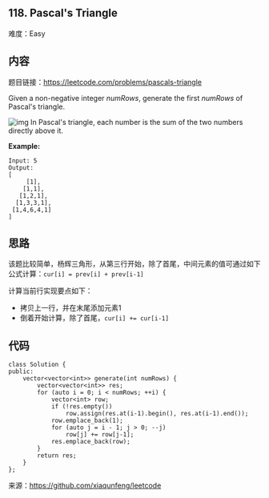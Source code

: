 ## 118. Pascal's Triangle

难度：Easy

## 内容

题目链接：https://leetcode.com/problems/pascals-triangle

Given a non-negative integer *numRows*, generate the first *numRows* of Pascal's triangle.

![img](https://upload.wikimedia.org/wikipedia/commons/0/0d/PascalTriangleAnimated2.gif)
In Pascal's triangle, each number is the sum of the two numbers directly above it.

**Example:**

```
Input: 5
Output:
[
     [1],
    [1,1],
   [1,2,1],
  [1,3,3,1],
 [1,4,6,4,1]
]
```

## 思路

该题比较简单，杨辉三角形，从第三行开始，除了首尾，中间元素的值可通过如下公式计算：`cur[i] = prev[i] + prev[i-1]`

计算当前行实现要点如下：

* 拷贝上一行，并在末尾添加元素1
* 倒着开始计算，除了首尾，`cur[i] += cur[i-1]`

## 代码

```
class Solution {
public:
    vector<vector<int>> generate(int numRows) {
        vector<vector<int>> res;
        for (auto i = 0; i < numRows; ++i) {
            vector<int> row;
            if (!res.empty()) 
                row.assign(res.at(i-1).begin(), res.at(i-1).end());
            row.emplace_back(1);
            for (auto j = i - 1; j > 0; --j)
                row[j] += row[j-1];
            res.emplace_back(row);
        }
        return res;
    }
};
```

来源：https://github.com/xiaqunfeng/leetcode